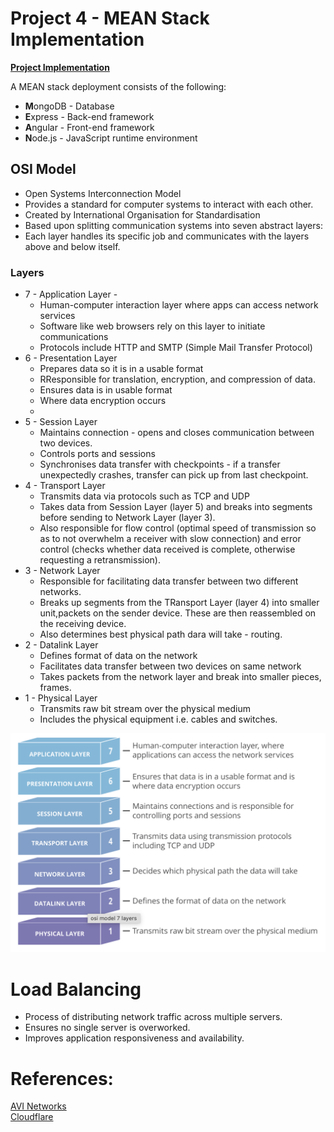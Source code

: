 # Project 4 - MEAN Stack Implementation 

**[Project Implementation](https://github.com/A-Ahmed100216/MEAN_Stack_Implementation/blob/main/Project.md)**

A MEAN stack deployment consists of the following:
* **M**ongoDB - Database
* **E**xpress - Back-end  framework
* **A**ngular - Front-end framework
* **N**ode.js - JavaScript runtime environment


## OSI Model 
* Open Systems Interconnection Model 
* Provides a standard for computer systems to interact with each other. 
* Created by International Organisation for Standardisation 
* Based upon splitting communication systems into seven abstract layers:
* Each layer handles its specific job and communicates with the layers above and below itself. 
### Layers
* 7 - Application Layer - 
    * Human-computer interaction layer where apps can access network services 
    * Software like web browsers rely on this layer to initiate communications 
    * Protocols include HTTP and SMTP (Simple Mail Transfer Protocol)
* 6 - Presentation Layer 
    * Prepares data so it is in a usable format
    * RResponsible for translation, encryption, and compression of data. 
    * Ensures data is in usable format
    * Where data encryption occurs
    * 
* 5 - Session Layer
    * Maintains connection - opens and closes communication between two devices. 
    * Controls ports and sessions 
    * Synchronises data transfer with checkpoints - if a transfer unexpectedly crashes, transfer can pick up from last checkpoint. 
* 4 - Transport Layer 
    * Transmits data via protocols such as TCP and UDP
    * Takes data from Session Layer (layer 5) and breaks into segments before sending to Network Layer (layer 3).
    * Also responsible for flow control (optimal speed of transmission so as to not overwhelm a receiver with slow connection) and error control (checks whether data received is complete, otherwise requesting a retransmission).
* 3 - Network Layer
    * Responsible for facilitating data transfer between two different networks. 
    * Breaks up segments from the TRansport Layer (layer 4) into smaller unit,packets on the sender device. These are then reassembled on the receiving device. 
    * Also determines best physical path dara will take - routing. 
* 2 - Datalink Layer
    * Defines format of data on the network
    * Facilitates data transfer between two devices on same network 
    * Takes packets from the network layer and break into smaller pieces, frames. 
* 1 - Physical Layer 
    * Transmits raw bit stream over the physical medium 
    * Includes the physical equipment i.e. cables and switches. 

![OSI Model](/images/OSI_model.png)

# Load Balancing 
* Process of distributing network traffic across multiple servers. 
* Ensures no single server is overworked. 
* Improves application responsiveness and availability. 



# References:
[AVI Networks](https://avinetworks.com/what-is-load-balancing/)     
[Cloudflare](https://www.cloudflare.com/en-gb/learning/ddos/glossary/open-systems-interconnection-model-osi/)
